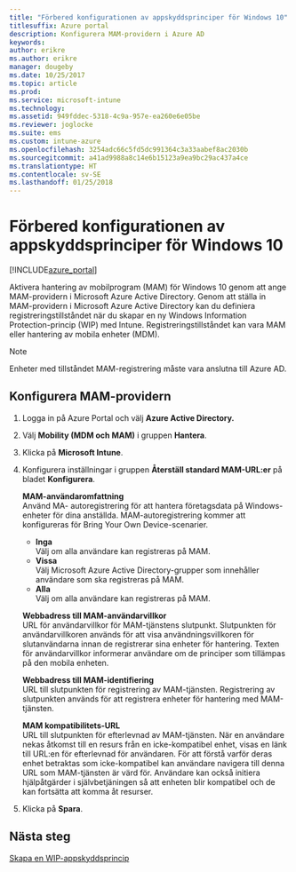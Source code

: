 ```yaml
---
title: "Förbered konfigurationen av appskyddsprinciper för Windows 10"
titlesuffix: Azure portal
description: Konfigurera MAM-providern i Azure AD
keywords: 
author: erikre
ms.author: erikre
manager: dougeby
ms.date: 10/25/2017
ms.topic: article
ms.prod: 
ms.service: microsoft-intune
ms.technology: 
ms.assetid: 949fddec-5318-4c9a-957e-ea260e6e05be
ms.reviewer: joglocke
ms.suite: ems
ms.custom: intune-azure
ms.openlocfilehash: 3254adc66c5fd5dc991364c3a33aabef8ac2030b
ms.sourcegitcommit: a41ad9988a8c14e6b15123a9ea9bc29ac437a4ce
ms.translationtype: HT
ms.contentlocale: sv-SE
ms.lasthandoff: 01/25/2018
---
```

# <a name="get-ready-to-configure-app-protection-policies-for-windows-10"></a>Förbered konfigurationen av appskyddsprinciper för Windows 10

[!INCLUDE[azure_portal](./includes/azure_portal.md)]

Aktivera hantering av mobilprogram (MAM) för Windows 10 genom att ange MAM-providern i Microsoft Azure Active Directory. Genom att ställa in MAM-providern i Microsoft Azure Active Directory kan du definiera registreringstillståndet när du skapar en ny Windows Information Protection-princip (WIP) med Intune. Registreringstillståndet kan vara MAM eller hantering av mobila enheter (MDM).

> [!NOTE]
> Enheter med tillståndet MAM-registrering måste vara anslutna till Azure AD.

## <a name="to-configure-the-mam-provider"></a>Konfigurera MAM-providern

1. Logga in på Azure Portal och välj **Azure Active Directory.**

2. Välj **Mobility (MDM och MAM)** i gruppen **Hantera**.

3. Klicka på **Microsoft Intune**.

4. Konfigurera inställningar i gruppen **Återställ standard MAM-URL:er** på bladet **Konfigurera**.

    **MAM-användaromfattning**  
      Använd MA- autoregistrering för att hantera företagsdata på Windows-enheter för dina anställda. MAM-autoregistrering kommer att konfigureras för Bring Your Own Device-scenarier.<ul><li>**Inga**<br>Välj om alla användare kan registreras på MAM.</li><li>**Vissa**<br>Välj Microsoft Azure Active Directory-grupper som innehåller användare som ska registreras på MAM.</li><li>**Alla**<br>Välj om alla användare kan registreras på MAM.</li></ul>

    **Webbadress till MAM-användarvillkor**  
     URL för användarvillkor för MAM-tjänstens slutpunkt. Slutpunkten för användarvillkoren används för att visa användningsvillkoren för slutanvändarna innan de registrerar sina enheter för hantering. Texten för användarvillkor informerar användare om de principer som tillämpas på den mobila enheten.

    **Webbadress till MAM-identifiering**  
    URL till slutpunkten för registrering av MAM-tjänsten. Registrering av slutpunkten används för att registrera enheter för hantering med MAM-tjänsten.

    **MAM kompatibilitets-URL**  
      URL till slutpunkten för efterlevnad av MAM-tjänsten. När en användare nekas åtkomst till en resurs från en icke-kompatibel enhet, visas en länk till URL:en för efterlevnad för användaren. För att förstå varför deras enhet betraktas som icke-kompatibel kan användare navigera till denna URL som MAM-tjänsten är värd för. Användare kan också initiera hjälpåtgärder i självbetjäningen så att enheten blir kompatibel och de kan fortsätta att komma åt resurser.

5.  Klicka på **Spara**.

## <a name="next-steps"></a>Nästa steg

[Skapa en WIP-appskyddsprincip](windows-information-protection-policy-create.md)
